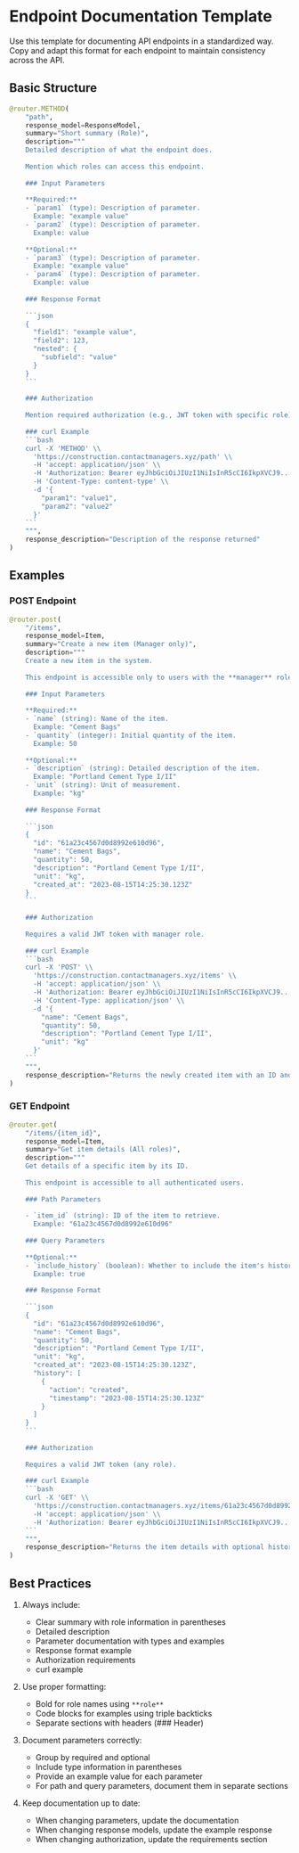 # Endpoint Documentation Template

Use this template for documenting API endpoints in a standardized way. Copy and adapt this format for each endpoint to maintain consistency across the API.

## Basic Structure

```python
@router.METHOD(
    "path", 
    response_model=ResponseModel,
    summary="Short summary (Role)",
    description="""
    Detailed description of what the endpoint does.
    
    Mention which roles can access this endpoint.
    
    ### Input Parameters
    
    **Required:**
    - `param1` (type): Description of parameter.
      Example: "example value"
    - `param2` (type): Description of parameter.
      Example: value
    
    **Optional:**
    - `param3` (type): Description of parameter.
      Example: "example value"
    - `param4` (type): Description of parameter.
      Example: value
    
    ### Response Format
    
    ```json
    {
      "field1": "example value",
      "field2": 123,
      "nested": {
        "subfield": "value"
      }
    }
    ```
    
    ### Authorization
    
    Mention required authorization (e.g., JWT token with specific role).
    
    ### curl Example
    ```bash
    curl -X 'METHOD' \\
      'https://construction.contactmanagers.xyz/path' \\
      -H 'accept: application/json' \\
      -H 'Authorization: Bearer eyJhbGciOiJIUzI1NiIsInR5cCI6IkpXVCJ9...' \\
      -H 'Content-Type: content-type' \\
      -d '{
        "param1": "value1",
        "param2": "value2"
      }'
    ```
    """,
    response_description="Description of the response returned"
)
```

## Examples

### POST Endpoint

```python
@router.post(
    "/items", 
    response_model=Item,
    summary="Create a new item (Manager only)",
    description="""
    Create a new item in the system.
    
    This endpoint is accessible only to users with the **manager** role.
    
    ### Input Parameters
    
    **Required:**
    - `name` (string): Name of the item.
      Example: "Cement Bags"
    - `quantity` (integer): Initial quantity of the item.
      Example: 50
    
    **Optional:**
    - `description` (string): Detailed description of the item.
      Example: "Portland Cement Type I/II"
    - `unit` (string): Unit of measurement.
      Example: "kg"
    
    ### Response Format
    
    ```json
    {
      "id": "61a23c4567d0d8992e610d96",
      "name": "Cement Bags",
      "quantity": 50,
      "description": "Portland Cement Type I/II",
      "unit": "kg",
      "created_at": "2023-08-15T14:25:30.123Z"
    }
    ```
    
    ### Authorization
    
    Requires a valid JWT token with manager role.
    
    ### curl Example
    ```bash
    curl -X 'POST' \\
      'https://construction.contactmanagers.xyz/items' \\
      -H 'accept: application/json' \\
      -H 'Authorization: Bearer eyJhbGciOiJIUzI1NiIsInR5cCI6IkpXVCJ9...' \\
      -H 'Content-Type: application/json' \\
      -d '{
        "name": "Cement Bags",
        "quantity": 50,
        "description": "Portland Cement Type I/II",
        "unit": "kg"
      }'
    ```
    """,
    response_description="Returns the newly created item with an ID and creation timestamp"
)
```

### GET Endpoint

```python
@router.get(
    "/items/{item_id}", 
    response_model=Item,
    summary="Get item details (All roles)",
    description="""
    Get details of a specific item by its ID.
    
    This endpoint is accessible to all authenticated users.
    
    ### Path Parameters
    
    - `item_id` (string): ID of the item to retrieve.
      Example: "61a23c4567d0d8992e610d96"
    
    ### Query Parameters
    
    **Optional:**
    - `include_history` (boolean): Whether to include the item's history.
      Example: true
    
    ### Response Format
    
    ```json
    {
      "id": "61a23c4567d0d8992e610d96",
      "name": "Cement Bags",
      "quantity": 50,
      "description": "Portland Cement Type I/II",
      "unit": "kg",
      "created_at": "2023-08-15T14:25:30.123Z",
      "history": [
        {
          "action": "created",
          "timestamp": "2023-08-15T14:25:30.123Z"
        }
      ]
    }
    ```
    
    ### Authorization
    
    Requires a valid JWT token (any role).
    
    ### curl Example
    ```bash
    curl -X 'GET' \\
      'https://construction.contactmanagers.xyz/items/61a23c4567d0d8992e610d96?include_history=true' \\
      -H 'accept: application/json' \\
      -H 'Authorization: Bearer eyJhbGciOiJIUzI1NiIsInR5cCI6IkpXVCJ9...'
    ```
    """,
    response_description="Returns the item details with optional history"
)
```

## Best Practices

1. Always include:
   - Clear summary with role information in parentheses
   - Detailed description
   - Parameter documentation with types and examples
   - Response format example
   - Authorization requirements
   - curl example

2. Use proper formatting:
   - Bold for role names using `**role**`
   - Code blocks for examples using triple backticks
   - Separate sections with headers (### Header)

3. Document parameters correctly:
   - Group by required and optional
   - Include type information in parentheses
   - Provide an example value for each parameter
   - For path and query parameters, document them in separate sections

4. Keep documentation up to date:
   - When changing parameters, update the documentation
   - When changing response models, update the example response
   - When changing authorization, update the requirements section 